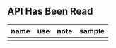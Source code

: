 ## API Has Been Read

| name | use  | note | sample |
| ---- | ---- | ---- | ------ |
|      |      |      |        |

